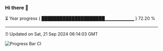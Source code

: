 ### Hi there 👋

⏳ Year progress { █████████████████████▁▁▁▁▁▁▁▁▁ } 72.20 %

---

⏰ Updated on Sat, 21 Sep 2024 06:14:03 GMT

![Progress Bar CI](https://github.com/code-lakshay/GitHub-Actions-Demo/workflows/Progress%20Bar%20CI/badge.svg)
